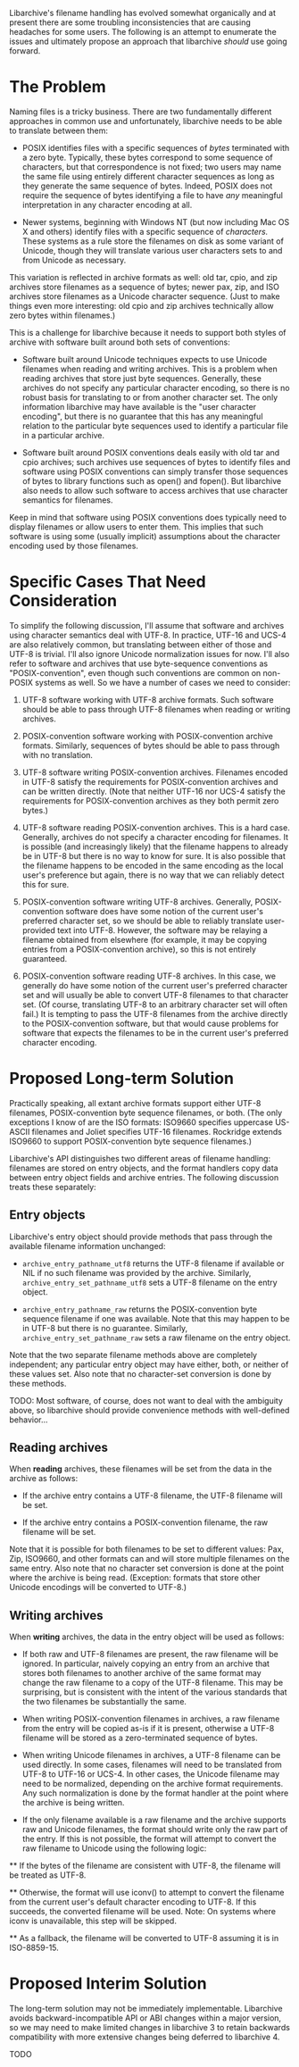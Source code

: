 Libarchive's filename handling has evolved somewhat organically and at present there are some troubling inconsistencies that are causing headaches for some users.  The following is an attempt to enumerate the issues and ultimately propose an approach that libarchive *should* use going forward.

# The Problem

Naming files is a tricky business.  There are two fundamentally different approaches in common use and unfortunately, libarchive needs to be able to translate between them:

* POSIX identifies files with a specific sequences of *bytes* terminated with a zero byte.  Typically, these bytes correspond to some sequence of characters, but that correspondence is not fixed; two users may name the same file using entirely different character sequences as long as they generate the same sequence of bytes.  Indeed, POSIX does not require the sequence of bytes identifying a file to have *any* meaningful interpretation in any character encoding at all.

* Newer systems, beginning with Windows NT (but now including Mac OS X and others) identify files with a specific sequence of *characters.*  These systems as a rule store the filenames on disk as some variant of Unicode, though they will translate various user characters sets to and from Unicode as necessary.

This variation is reflected in archive formats as well:  old tar, cpio, and zip archives store filenames as a sequence of bytes; newer pax, zip, and ISO archives store filenames as a Unicode character sequence.  (Just to make things even more interesting: old cpio and zip archives technically allow zero bytes within filenames.)

This is a challenge for libarchive because it needs to support both styles of archive with software built around both sets of conventions:

* Software built around Unicode techniques expects to use Unicode filenames when reading and writing archives.  This is a problem when reading archives that store just byte sequences.  Generally, these archives do not specify any particular character encoding, so there is no robust basis for translating to or from another character set.  The only information libarchive may have available is the "user character encoding", but there is no guarantee that this has any meaningful relation to the particular byte sequences used to identify a particular file in a particular archive.

* Software built around POSIX conventions deals easily with old tar and cpio archives; such archives use sequences of bytes to identify files and software using POSIX conventions can simply transfer those sequences of bytes to library functions such as open() and fopen().   But libarchive also needs to allow such software to access archives that use character semantics for filenames.

Keep in mind that software using POSIX conventions does typically need to display filenames or allow users to enter them.  This implies that such software is using some (usually implicit) assumptions about the character encoding used by those filenames.

# Specific Cases That Need Consideration

To simplify the following discussion, I'll assume that software and archives using character semantics deal with UTF-8.  In practice, UTF-16 and UCS-4 are also relatively common, but translating between either of those and UTF-8 is trivial.  I'll also ignore Unicode normalization issues for now.  I'll also refer to software and archives that use byte-sequence conventions as "POSIX-convention", even though such conventions are common on non-POSIX systems as well.  So we have a number of cases we need to consider:

1. UTF-8 software working with UTF-8 archive formats.  Such software should be able to pass through UTF-8 filenames when reading or writing archives.

2. POSIX-convention software working with POSIX-convention archive formats.  Similarly, sequences of bytes should be able to pass through with no translation.

3. UTF-8 software writing POSIX-convention archives.  Filenames encoded in UTF-8 satisfy the requirements for POSIX-convention archives and can be written directly.  (Note that neither UTF-16 nor UCS-4 satisfy the requirements for POSIX-convention archives as they both permit zero bytes.)

4. UTF-8 software reading POSIX-convention archives.  This is a hard case.  Generally, archives do not specify a character encoding for filenames.  It is possible (and increasingly likely) that the filename happens to already be in UTF-8 but there is no way to know for sure.  It is also possible that the filename happens to be encoded in the same encoding as the local user's preference but again, there is no way that we can reliably detect this for sure.

5. POSIX-convention software writing UTF-8 archives.  Generally, POSIX-convention software does have some notion of the current user's preferred character set, so we should be able to reliably translate user-provided text into UTF-8.  However, the software may be relaying a filename obtained from elsewhere (for example, it may be copying entries from a POSIX-convention archive), so this is not entirely guaranteed.

6. POSIX-convention software reading UTF-8 archives.  In this case, we generally do have some notion of the current user's preferred character set and will usually be able to convert UTF-8 filenames to that character set.  (Of course, translating UTF-8 to an arbitrary character set will often fail.)  It is tempting to pass the UTF-8 filenames from the archive directly to the POSIX-convention software, but that would cause problems for software that expects the filenames to be in the current user's preferred character encoding.

# Proposed Long-term Solution

Practically speaking, all extant archive formats support either UTF-8 filenames, POSIX-convention byte sequence filenames, or both.  (The only exceptions I know of are the ISO formats:  ISO9660 specifies uppercase US-ASCII filenames and Joliet specifies UTF-16 filenames.  Rockridge extends ISO9660 to support POSIX-convention byte sequence filenames.)

Libarchive's API distinguishes two different areas of filename handling:  filenames are stored on entry objects, and the format handlers copy data between entry object fields and archive entries.  The following discussion treats these separately:

## Entry objects

Libarchive's entry object should provide methods that pass through the available filename information unchanged:

* `archive_entry_pathname_utf8` returns the UTF-8 filename if available or NIL if no such filename was provided by the archive.  Similarly, `archive_entry_set_pathname_utf8` sets a UTF-8 filename on the entry object.

* `archive_entry_pathname_raw` returns the POSIX-convention byte sequence filename if one was available.  Note that this may happen to be in UTF-8 but there is no guarantee.  Similarly, `archive_entry_set_pathname_raw` sets a raw filename on the entry object.

Note that the two separate filename methods above are completely independent; any particular entry object may have either, both, or neither of these values set.  Also note that no character-set conversion is done by these methods.

TODO:  Most software, of course, does not want to deal with the ambiguity above, so libarchive should provide convenience methods with well-defined behavior...

## Reading archives

When **reading** archives, these filenames will be set from the data in the archive as follows:

* If the archive entry contains a UTF-8 filename, the UTF-8 filename will be set.

* If the archive entry contains a POSIX-convention filename, the raw filename will be set.

Note that it is possible for both filenames to be set to different values:  Pax, Zip, ISO9660, and other formats can and will store multiple filenames on the same entry.  Also note that no character set conversion is done at the point where the archive is being read.  (Exception:  formats that store other Unicode encodings will be converted to UTF-8.)

## Writing archives

When **writing** archives, the data in the entry object will be used as follows:

* If both raw and UTF-8 filenames are present, the raw filename will be ignored.  In particular, naively copying an entry from an archive that stores both filenames to another archive of the same format may change the raw filename to a copy of the UTF-8 filename.  This may be surprising, but is consistent with the intent of the various standards that the two filenames be substantially the same.

* When writing POSIX-convention filenames in archives, a raw filename from the entry will be copied as-is if it is present, otherwise a UTF-8 filename will be stored as a zero-terminated sequence of bytes.

* When writing Unicode filenames in archives, a UTF-8 filename can be used directly.  In some cases, filenames will need to be translated from UTF-8 to UTF-16 or UCS-4.  In other cases, the Unicode filename may need to be normalized, depending on the archive format requirements.  Any such normalization is done by the format handler at the point where the archive is being written.

* If the only filename available is a raw filename and the archive supports raw and Unicode filenames, the format should write only the raw part of the entry.  If this is not possible, the format will attempt to convert the raw filename to Unicode using the following logic:

** If the bytes of the filename are consistent with UTF-8, the filename will be treated as UTF-8.

** Otherwise, the format will use iconv() to attempt to convert the filename from the current user's default character encoding to UTF-8.  If this succeeds, the converted filename will be used.  Note:  On systems where iconv is unavailable, this step will be skipped.

** As a fallback, the filename will be converted to UTF-8 assuming it is in ISO-8859-15.


# Proposed Interim Solution

The long-term solution may not be immediately implementable.  Libarchive avoids backward-incompatible API or ABI changes within a major version, so we may need to make limited changes in libarchive 3 to retain backwards compatibility with more extensive changes being deferred to libarchive 4.

TODO
